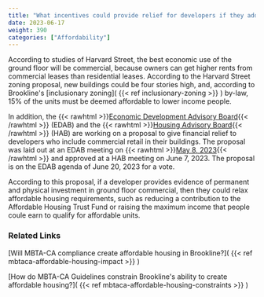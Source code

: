 ```yaml
---
title: "What incentives could provide relief for developers if they add affordable housing to their buildings?"
date: 2023-06-17
weight: 390
categories: ["Affordability"]
---
```

According to studies of Harvard Street, the best economic use of the ground floor will be commercial, because owners can get higher rents from commercial leases than residential leases. According to the Harvard Street zoning proposal, new buildings could be four stories high, and, according to Brookline's [inclusionary zoning]( {{< ref inclusionary-zoning >}} ) by-law, 15% of the units must be deemed affordable to lower income people.

In addition, the {{< rawhtml >}}<a href="https://www.brooklinema.gov/493/Economic-Development-Advisory-Board" target="_new">Economic Development Advisory Board</a>{{< /rawhtml >}} (EDAB) and the {{< rawhtml >}}<a href="https://www.brooklinema.gov/473/Housing-Advisory-Board" target="_new">Housing Advisory Board</a>{{< /rawhtml >}} (HAB) are working on a proposal to give financial relief to developers who include commercial retail in their buildings. The proposal was laid out at an EDAB meeting on {{< rawhtml >}}<a href="https://www.brooklinema.gov/DocumentCenter/View/41475/EDAB-0508-2023" target="_new">May 8, 2023</a>{{< /rawhtml >}} and approved at a HAB meeting on June 7, 2023. The proposal is on the EDAB agenda of June 20, 2023 for a vote.

According to this proposal, if a developer provides evidence of permanent and physical investment in ground floor commercial, then they could relax affordable housing requirements, such as reducing a contribution to the Affordable Housing Trust Fund or raising the maximum income that people coule earn to qualify for affordable units.

### Related Links

[Will MBTA-CA compliance create affordable housing in Brookline?]( {{< ref mbtaca-affordable-housing-impact >}} ) 

[How do MBTA-CA Guidelines constrain Brookline's ability to create affordable housing?]( {{< ref mbtaca-affordable-housing-constraints >}} ) 

